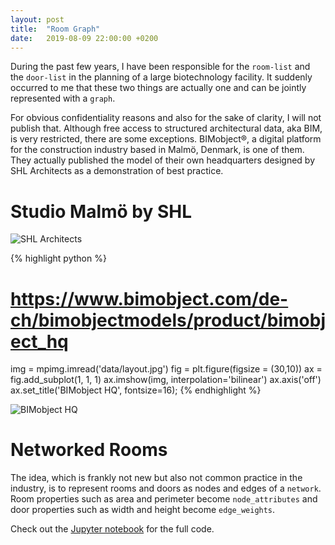 ```yaml
---
layout: post
title:  "Room Graph"
date:   2019-08-09 22:00:00 +0200
---
```

During the past few years, I have been responsible for the `room-list` and the `door-list` in the planning of a large biotechnology facility. It suddenly occurred to me that these two things are actually one and can be jointly represented with a `graph`.

For obvious confidentiality reasons and also for the sake of clarity, I will not publish that. Although free access to structured architectural data, aka BIM, is very restricted, there are some exceptions. BIMobject®, a digital platform for the construction industry based in Malmö, Denmark, is one of them. They actually published the model of their own headquarters designed by SHL Architects as a demonstration of best practice.

# Studio Malmö by SHL
![SHL Architects](https://github.com/GAnagno/myblog/blob/gh-pages/assets/images/Architects.jpg?raw=true)

{% highlight python %}
# https://www.bimobject.com/de-ch/bimobjectmodels/product/bimobject_hq
img = mpimg.imread('data/layout.jpg')
fig = plt.figure(figsize = (30,10))
ax = fig.add_subplot(1, 1, 1)
ax.imshow(img, interpolation='bilinear')
ax.axis('off')
ax.set_title('BIMobject HQ', fontsize=16);
{% endhighlight %}

![BIMobject HQ](https://github.com/GAnagno/myblog/blob/gh-pages/assets/images/HQ.jpg?raw=true)

# Networked Rooms
The idea, which is frankly not new but also not common practice in the industry, is to represent rooms and doors as nodes and edges of a `network`. Room properties such as area and perimeter become `node_attributes` and door properties such as width and height become `edge_weights`.




Check out the [Jupyter notebook][notebook] for the full code.

[notebook]: https://github.com/GAnagno/Social-Web/blob/master/Room%20Graph.ipynb
